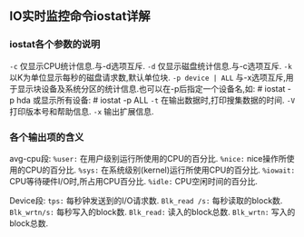 ## IO实时监控命令iostat详解

### iostat各个参数的说明
 `-c` 仅显示CPU统计信息.与-d选项互斥.
 `-d` 仅显示磁盘统计信息.与-c选项互斥.
 `-k` 以K为单位显示每秒的磁盘请求数,默认单位块.
 `-p device | ALL`
  与-x选项互斥,用于显示块设备及系统分区的统计信息.也可以在-p后指定一个设备名,如: # iostat -p hda
  或显示所有设备: # iostat -p ALL
 `-t`    在输出数据时,打印搜集数据的时间.
 `-V`    打印版本号和帮助信息.
 `-x`    输出扩展信息.
 
 ### 各个输出项的含义
avg-cpu段:
`%user:` 在用户级别运行所使用的CPU的百分比.
`%nice:` nice操作所使用的CPU的百分比.
`%sys:` 在系统级别(kernel)运行所使用CPU的百分比.
`%iowait:` CPU等待硬件I/O时,所占用CPU百分比.
`%idle:` CPU空闲时间的百分比.

Device段:
`tps:` 每秒钟发送到的I/O请求数.
`Blk_read /s:` 每秒读取的block数.
`Blk_wrtn/s:` 每秒写入的block数.
`Blk_read:`  读入的block总数.
`Blk_wrtn:`  写入的block总数.
